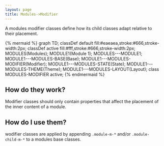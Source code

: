 ```yaml
---
layout: page
title: Modules->Modifier
---
```


A modules modifier classes define how its child classes adapt relative to their placement.

{% mermaid %}
graph TD;
  classDef default fill:#eaeaea,stroke:#666,stroke-width:2px;
  classDef active fill:#fff,stroke:#666,stroke-width:2px;
  MODULES(Modules);
  MODULE1(Module 1);
  MODULES---MODULE1;
  MODULE1---MODULES-BASE(Base);
  MODULE1---MODULES-MODIFIER(Modifier);
  MODULE1---MODULES-STATE(State);
  MODULE1---MODULES-THEME(Theme);
  MODULE1---MODULES-LAYOUT(Layout);
  class MODULES-MODIFIER active;
{% endmermaid %}

## How do they work?

Modifier classes should only contain properties that affect the placement of the inner content of a module.

## How do I use them?

wodifier classes are applied by appending `.module-m-*` and/or `.module-child-m-*` to a modules base classes.
